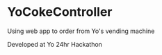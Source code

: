 YoCokeController
================

Using web app to order from Yo's vending machine

Developed at Yo 24hr Hackathon

